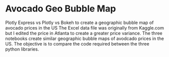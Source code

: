 # Avocado Geo Bubble Map
 Plotly Express vs Plotly vs Bokeh to create a geographic bubble map of avocado prices in the US
 The Excel data file was originally from Kaggle.com but I edited the price in Atlanta to create a greater price variance.
 The three notebooks create similar geographic bubble maps of avodcado prices in the US. The objective is to compare the code required between the three python libraries.

